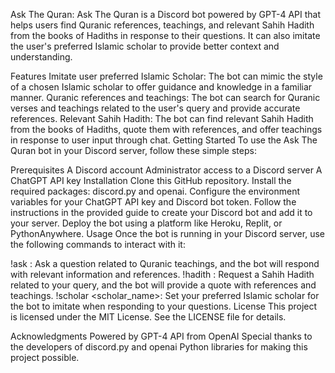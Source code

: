 Ask The Quran:
Ask The Quran is a Discord bot powered by GPT-4 API that helps users find Quranic references, teachings, and relevant Sahih Hadith from the books of Hadiths in response to their questions. It can also imitate the user's preferred Islamic scholar to provide better context and understanding.

Features
Imitate user preferred Islamic Scholar: The bot can mimic the style of a chosen Islamic scholar to offer guidance and knowledge in a familiar manner.
Quranic references and teachings: The bot can search for Quranic verses and teachings related to the user's query and provide accurate references.
Relevant Sahih Hadith: The bot can find relevant Sahih Hadith from the books of Hadiths, quote them with references, and offer teachings in response to user input through chat.
Getting Started
To use the Ask The Quran bot in your Discord server, follow these simple steps:

Prerequisites
A Discord account
Administrator access to a Discord server
A ChatGPT API key
Installation
Clone this GitHub repository.
Install the required packages: discord.py and openai.
Configure the environment variables for your ChatGPT API key and Discord bot token.
Follow the instructions in the provided guide to create your Discord bot and add it to your server.
Deploy the bot using a platform like Heroku, Replit, or PythonAnywhere.
Usage
Once the bot is running in your Discord server, use the following commands to interact with it:

!ask <question>: Ask a question related to Quranic teachings, and the bot will respond with relevant information and references.
!hadith <query>: Request a Sahih Hadith related to your query, and the bot will provide a quote with references and teachings.
!scholar <scholar_name>: Set your preferred Islamic scholar for the bot to imitate when responding to your questions.
License
This project is licensed under the MIT License. See the LICENSE file for details.

Acknowledgments
Powered by GPT-4 API from OpenAI
Special thanks to the developers of discord.py and openai Python libraries for making this project possible.
